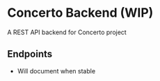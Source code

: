 # Concerto Backend (WIP)

A REST API backend for Concerto project

## Endpoints

- Will document when stable
